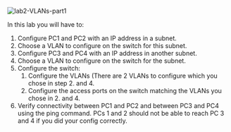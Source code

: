 

![lab2-VLANs-part1](https://github.com/kristofvandenborn/letsmakeitsimple/assets/30470851/7df775c8-91e4-40e5-a5c1-4ee296755a84)

In this lab you will have to:
  1. Configure PC1 and PC2 with an IP address in a subnet.
  2. Choose a VLAN to configure on the switch for this subnet.
  3. Configure PC3 and PC4 with an IP address in another subnet.
  4. Choose a VLAN to configure on the switch for the subnet. 
  5. Configure the switch:
        1. Configure the VLANs (There are 2 VLANs to configure which you chose in step 2. and 4.
        2. Configure the access ports on the switch matching the VLANs you chose in 2. and 4.
  6. Verify connectivity between PC1 and PC2 and between PC3 and PC4 using the ping command. PCs 1 and 2 should not be able to reach PC 3 and 4 if you did your config correctly. 
